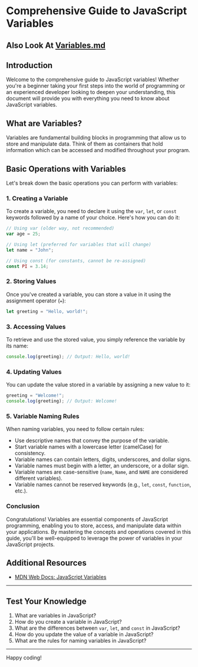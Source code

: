 # Comprehensive Guide to JavaScript Variables

## Also Look At [Variables.md](Variables.md)

## Introduction

Welcome to the comprehensive guide to JavaScript variables! Whether you're a beginner taking your first steps into the world of programming or an experienced developer looking to deepen your understanding, this document will provide you with everything you need to know about JavaScript variables.

## What are Variables?

Variables are fundamental building blocks in programming that allow us to store and manipulate data. Think of them as containers that hold information which can be accessed and modified throughout your program.

## Basic Operations with Variables

Let's break down the basic operations you can perform with variables:

### 1. Creating a Variable

To create a variable, you need to declare it using the `var`, `let`, or `const` keywords followed by a name of your choice. Here's how you can do it:

```javascript
// Using var (older way, not recommended)
var age = 25;
```

```javascript
// Using let (preferred for variables that will change)
let name = "John";
```

```javascript
// Using const (for constants, cannot be re-assigned)
const PI = 3.14;
```

### 2. Storing Values

Once you've created a variable, you can store a value in it using the assignment operator (`=`):

```javascript
let greeting = "Hello, world!";
```

### 3. Accessing Values

To retrieve and use the stored value, you simply reference the variable by its name:

```javascript
console.log(greeting); // Output: Hello, world!
```

### 4. Updating Values

You can update the value stored in a variable by assigning a new value to it:

```javascript
greeting = "Welcome!";
console.log(greeting); // Output: Welcome!
```

### 5. Variable Naming Rules

When naming variables, you need to follow certain rules:

- Use descriptive names that convey the purpose of the variable.
- Start variable names with a lowercase letter (camelCase) for consistency.
- Variable names can contain letters, digits, underscores, and dollar signs.
- Variable names must begin with a letter, an underscore, or a dollar sign.
- Variable names are case-sensitive (`name`, `Name`, and `NAME` are considered different variables).
- Variable names cannot be reserved keywords (e.g., `let`, `const`, `function`, etc.).

### Conclusion

Congratulations! Variables are essential components of JavaScript programming, enabling you to store, access, and manipulate data within your applications. By mastering the concepts and operations covered in this guide, you'll be well-equipped to leverage the power of variables in your JavaScript projects.

## Additional Resources

- [MDN Web Docs: JavaScript Variables](https://developer.mozilla.org/en-US/docs/Web/JavaScript/Guide/Grammar_and_types#Variables)

---

## Test Your Knowledge

1. What are variables in JavaScript?
2. How do you create a variable in JavaScript?
3. What are the differences between `var`, `let`, and `const` in JavaScript?
4. How do you update the value of a variable in JavaScript?
5. What are the rules for naming variables in JavaScript?

---

Happy coding!
